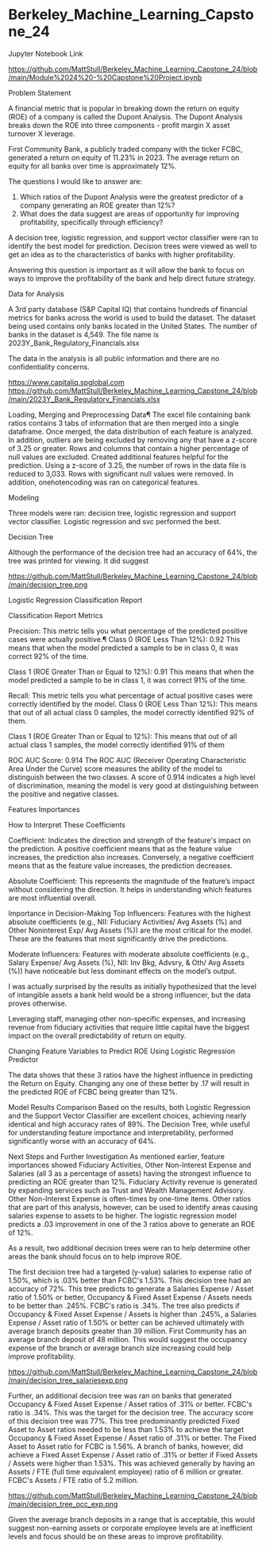 # Berkeley_Machine_Learning_Capstone_24

Jupyter Notebook Link

https://github.com/MattStull/Berkeley_Machine_Learning_Capstone_24/blob/main/Module%2024%20-%20Capstone%20Project.ipynb

Problem Statement

A financial metric that is popular in breaking down the return on equity (ROE) of a company is called the Dupont Analysis. The Dupont Analysis breaks down the ROE into three components - profit margin X asset turnover X leverage.

First Community Bank, a publicly traded company with the ticker FCBC, generated a return on equity of 11.23% in 2023. The average return on equity for all banks over time is approximately 12%.

The questions I would like to answer are:

1.  Which ratios of the Dupont Analysis were the greatest predictor of a company generating an ROE greater than 12%?
2.  What does the data suggest are areas of opportunity for improving profitability, specifically through efficiency?

A decision tree, logistic regression, and support vector classifier were ran to identify the best model for prediction. Decision trees were viewed as well to get an idea as to the characteristics of banks with higher profitability.

Answering this question is important as it will allow the bank to focus on ways to improve the profitability of the bank and help direct future strategy.

Data for Analysis

A 3rd party database (S&P Capital IQ) that contains hundreds of financial metrics for banks across the world is used to build the dataset. The dataset being used contains only banks located in the United States. The number of banks in the dataset is 4,549. The file name is 2023Y_Bank_Regulatory_Financials.xlsx

The data in the analysis is all public information and there are no confidentiality concerns.

https://www.capitaliq.spglobal.com
https://github.com/MattStull/Berkeley_Machine_Learning_Capstone_24/blob/main/2023Y_Bank_Regulatory_Financials.xlsx

Loading, Merging and Preprocessing Data¶
The excel file containing bank ratios contains 3 tabs of information that are then merged into a single dataframe. Once merged, the data distribution of each feature is analyzed. In addition, outliers are being excluded by removing any that have a z-score of 3.25 or greater. Rows and columns that contain a higher percentage of null values are excluded. Created additional features helpful for the prediction. Using a z-score of 3.25, the number of rows in the data file is reduced to 3,033. Rows with significant null values were removed. In addition, onehotencoding was ran on categorical features.

Modeling

Three models were ran:  decision tree, logistic regression and support vector classifier.  Logistic regression and svc performed the best.

Decision Tree

Although the performance of the decision tree had an accuracy of 64%, the tree was printed for viewing.  It did suggest 

https://github.com/MattStull/Berkeley_Machine_Learning_Capstone_24/blob/main/decision_tree.png

Logistic Regression Classification Report

Classification Report Metrics

Precision: This metric tells you what percentage of the predicted positive cases were actually positive.¶
Class 0 (ROE Less Than 12%): 0.92
This means that when the model predicted a sample to be in class 0, it was correct 92% of the time.

Class 1 (ROE Greater Than or Equal to 12%): 0.91
This means that when the model predicted a sample to be in class 1, it was correct 91% of the time.

Recall: This metric tells you what percentage of actual positive cases were correctly identified by the model.
Class 0 (ROE Less Than 12%):
This means that out of all actual class 0 samples, the model correctly identified 92% of them.

Class 1 (ROE Greater Than or Equal to 12%):
This means that out of all actual class 1 samples, the model correctly identified 91% of them

ROC AUC Score: 0.914
The ROC AUC (Receiver Operating Characteristic Area Under the Curve) score measures the ability of the model to distinguish between the two classes. A score of 0.914 indicates a high level of discrimination, meaning the model is very good at distinguishing between the positive and negative classes.

Features Importances

How to Interpret These Coefficients

Coefficient: Indicates the direction and strength of the feature's impact on the prediction. A positive coefficient means that as the feature value increases, the prediction also increases. Conversely, a negative coefficient means that as the feature value increases, the prediction decreases.

Absolute Coefficient: This represents the magnitude of the feature’s impact without considering the direction. It helps in understanding which features are most influential overall.

Importance in Decision-Making
Top Influencers: Features with the highest absolute coefficients (e.g., NII: Fiduciary Activities/ Avg Assets (%) and Other Noninterest Exp/ Avg Assets (%)) are the most critical for the model. These are the features that most significantly drive the predictions.

Moderate Influencers: Features with moderate absolute coefficients (e.g., Salary Expense/ Avg Assets (%), NII: Inv Bkg, Advsry, & Oth/ Avg Assets (%)) have noticeable but less dominant effects on the model’s output.

I was actually surprised by the results as initially hypothesized that the level of intangible assets a bank held would be a strong influencer, but the data proves otherwise.

Leveraging staff, managing other non-specific expenses, and increasing revenue from fiduciary activities that require little capital have the biggest impact on the overall predictability of return on equity.

Changing Feature Variables to Predict ROE Using Logistic Regression Predictor

The data shows that these 3 ratios have the highest influence in predicting the Return on Equity. Changing any one of these better by .17 will result in the predicted ROE of FCBC being greater than 12%.

Model Results Comparison
Based on the results, both Logistic Regression and the Support Vector Classifier are excellent choices, achieving nearly identical and high accuracy rates of 89%. The Decision Tree, while useful for understanding feature importance and interpretability, performed significantly worse with an accuracy of 64%.

Next Steps and Further Investigation
As mentioned earlier, feature importances showed Fiduciary Activities, Other Non-Interest Expense and Salaries (all 3 as a percentage of assets) having the strongest influence to predicting an ROE greater than 12%. Fiduciary Activity revenue is generated by expanding services such as Trust and Wealth Management Advisory. Other Non-Interest Expense is often-times by one-time items. Other ratios that are part of this analysis, however, can be used to identify areas causing salaries expense to assets to be higher. The logistic regression model predicts a .03 improvement in one of the 3 ratios above to generate an ROE of 12%.

As a result, two additional decision trees were ran to help determine other areas the bank should focus on to help improve ROE.

The first decision tree had a targeted (y-value) salaries to expense ratio of 1.50%, which is .03% better than FCBC's 1.53%. This decision tree had an accuracy of 72%. This tree predicts to generate a Salaries Expense / Asset ratio of 1.50% or better, Occupancy & Fixed Asset Expense / Assets needs to be better than .245%. FCBC's ratio is .34%. The tree also predicts if Occupancy & Fixed Asset Expense / Assets is higher than .245%, a Salaries Expense / Asset ratio of 1.50% or better can be achieved ultimately with average branch deposits greater than 39 million. First Community has an average branch deposit of 48 million. This would suggest the occupancy expense of the branch or average branch size increasing could help improve profitability.

https://github.com/MattStull/Berkeley_Machine_Learning_Capstone_24/blob/main/decision_tree_salariesexp.png

Further, an additional decision tree was ran on banks that generated Occupancy & Fixed Asset Expense / Asset ratios of .31% or better. FCBC's ratio is .34%. This was the target for the decision tree. The accuracy score of this decision tree was 77%. This tree predominantly predicted Fixed Asset to Asset ratios needed to be less than 1.53% to achieve the target Occupancy & Fixed Asset Expense / Asset ratio of .31% or better. The Fixed Asset to Asset ratio for FCBC is 1.56%. A branch of banks, however, did achieve a Fixed Asset Expense / Asset ratio of .31% or better if Fixed Assets / Assets were higher than 1.53%. This was achieved generally by having an Assets / FTE (full time equivalent employee) ratio of 6 million or greater. FCBC's Assets / FTE ratio of 5.2 million.

https://github.com/MattStull/Berkeley_Machine_Learning_Capstone_24/blob/main/decision_tree_occ_exp.png

Given the average branch deposits in a range that is acceptable, this would suggest non-earning assets or corporate employee levels are at inefficient levels and focus should be on these areas to improve profitability.